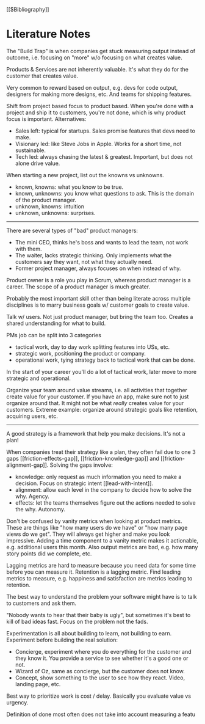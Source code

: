 [[$Bibliography]]

# Literature Notes

The "Build Trap" is when companies get stuck measuring output instead of outcome, i.e. focusing on "more" w/o focusing on what creates value.

Products & Services are not inherently valuable. It's what they do for the customer that creates value.

Very common to reward based on output, e.g. devs for code output, designers for making more designs, etc. And teams for shipping features.

Shift from project based focus to product based. When you're done with a project and ship it to customers, you're not done, which is why product focus is important. Alternatives:
- Sales left: typical for startups. Sales promise features that devs need to make.
- Visionary led: like Steve Jobs in Apple. Works for a short time, not sustainable.
- Tech led: always chasing the latest & greatest. Important, but does not alone drive value.

When starting a new project, list out the knowns vs unknowns.
- known, knowns: what you know to be true.
- known, unknowns: you know what questions to ask. This is the domain of the product manager.
- unknown, knowns: intuition
- unknown, unknowns: surprises.

---

There are several types of "bad" product managers:
- The mini CEO, thinks he's boss and wants to lead the team, not work with them.
- The waiter, lacks strategic thinking. Only implements what the customers say they want, not what they actually need.
- Former project manager, always focuses on when instead of why.

Product owner is a role you play in Scrum, whereas product manager is a career. The scope of a product manager is much greater.

Probably the most important skill other than being literate across multiple disciplines is to marry business goals w/ customer goals to create value.

Talk w/ users. Not just product manager, but bring the team too. Creates a shared understanding for what to build.

PMs job can be split into 3 categories
- tactical work, day to day work splitting features into USs, etc.
- strategic work, positioning the product or company.
- operational work, tying strategy back to tactical work that can be done.

In the start of your career you'll do a lot of tactical work, later move to more strategic and operational.

Organize your team around value streams, i.e. all activities that together create value for your customer. If you have an app, make sure not to just organize around that. It might not be what _really_ creates value for your customers. Extreme example: organize around strategic goals like retention, acquiring users, etc.

---

A good strategy is a framework that help you make decisions. It's not a plan!

When companies treat their strategy like a plan, they often fail due to one 3 gaps [[friction-effects-gap]], [[friction-knowledge-gap]] and [[friction-alignment-gap]]. Solving the gaps involve:
- knowledge: only request as much information you need to make a decision. Focus on strategic intent [[lead-with-intent]].
- alignment: allow each level in the company to decide how to solve the why. Agency.
- effects: let the teams themselves figure out the actions needed to solve the why. Autonomy.

Don't be confused by vanity metrics when looking at product metrics. These are things like "how many users do we have" or "how many page views do we get". They will always get higher and make you look impressive. Adding a time component to a vanity metric makes it actionable, e.g. additional users this month. Also output metrics are bad, e.g. how many story points did we complete, etc.

Lagging metrics are hard to measure because you need data for some time before you can measure it. Retention is a lagging metric. Find leading metrics to measure, e.g. happiness and satisfaction are metrics leading to retention.

The best way to understand the problem your software might have is to talk to customers and ask them.

"Nobody wants to hear that their baby is ugly", but sometimes it's best to kill of bad ideas fast. Focus on the problem not the fads.

Experimentation is all about building to learn, not building to earn. Experiment before building the real solution:
- Concierge, experiment where you do everything for the customer and they know it. You provide a service to see whether it's a good one or not.
- Wizard of Oz, same as concierge, but the customer does not know.
- Concept, show something to the user to see how they react. Video, landing page, etc.

Best way to prioritize work is cost / delay. Basically you evaluate value vs urgency.

Definition of done most often does not take into account measuring a featu

